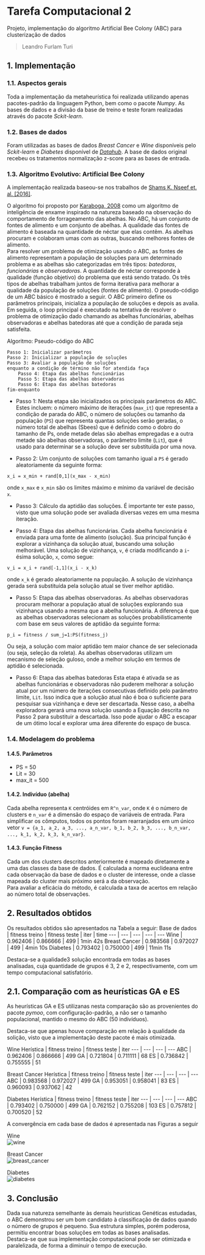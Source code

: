 # Tarefa Computacional 2
Projeto, implementação do algoritmo Artificial Bee Colony (ABC) para clusterização de dados

> Leandro Furlam Turi


## 1. Implementação
### 1.1. Aspectos gerais
Toda a implementação da metaheurística foi realizada utilizando apenas pacotes-padrão da linguagem Python, bem como o pacote *Numpy*. As bases de dados e a divisão da base de treino e teste foram realizadas através do pacote *Sckit-learn*.

### 1.2. Bases de dados
Foram utilizadas as bases de dados *Breast Cancer* e *Wine* disponíveis pelo *Sckit-learn* e *Diabetes* disponível de [*Datahub*](https://datahub.io/machine-learning/diabetes). 
A base de dados original recebeu os tratamentos normalização z-score para as bases de entrada.

### 1.3. Algoritmo Evolutivo: Artificial Bee Colony
A implementação realizada baseou-se nos trabalhos de [Shams K. Nseef et. al. [2016]](https://www.sciencedirect.com/science/article/abs/pii/S0950705116300363).

O algoritmo foi proposto por [Karaboga, 2008](https://abc.erciyes.edu.tr/pub/tr06_2005.pdf) como um algoritmo de inteligência de enxame inspirado na natureza baseado na observação do comportamento de forrageamento das abelhas. No ABC, há um conjunto de fontes de alimento e um conjunto de abelhas. A qualidade das fontes de alimento é baseada na quantidade de néctar que elas contêm. As abelhas procuram e colaboram umas com as outras, buscando melhores fontes de alimento.  
Para resolver um problema de otimização usando o ABC, as fontes de alimento representam a população de soluções para um determinado problema e as abelhas são categorizadas em três tipos: *batedoras*, *funcionárias* e *observadoras*. A quantidade de néctar corresponde à qualidade (função objetivo) do problema que está sendo tratado. Os três tipos de abelhas trabalham juntos de forma iterativa para melhorar a qualidade da população de soluções (fontes de alimento). O pseudo-código de um ABC básico é mostrado a seguir. O ABC primeiro define os parâmetros principais, inicializa a população de soluções e depois as avalia. Em seguida, o loop principal é executado na tentativa de resolver o problema de otimização dado chamando as abelhas funcionárias, abelhas observadoras e abelhas batedoras até que a condição de parada seja satisfeita.

Algoritmo: Pseudo-código do ABC
```
Passo 1: Inicializar parâmetros
Passo 2: Inicializar a população de soluções
Passo 3: Avaliar a população de soluções
enquanto a condição de término não for atendida faça
    Passo 4: Etapa das abelhas funcionárias
    Passo 5: Etapa das abelhas observadoras
    Passo 6: Etapa das abelhas batedoras
fim-enquanto
```

* Passo 1: Nesta etapa são inicializados os principais parâmetros do ABC. Estes incluem: o número máximo de iterações (`max_it`) que representa a condição de parada do ABC, o número de soluções ou tamanho da população (`PS`) que representa quantas soluções serão geradas, o número total de abelhas (Sbees) que é definido como o dobro do tamanho de Ps, onde metade delas são abelhas empregadas e a outra metade são abelhas observadoras, o parâmetro limite (`Lit`), que é usado para determinar se a solução deve ser substituída por uma nova.


* Passo 2: Um conjunto de soluções com tamanho igual a `PS` é gerado aleatoriamente da seguinte forma:

`x_i = x_min + rand[0,1](x_max - x_min)`

onde `x_max` e `x_min` são os limites máximo e mínimo da variável de decisão `x`.


* Passo 3: Cálculo da aptidão das soluções. É importante ter este passo, visto que uma solução pode ser avaliada diversas vezes em uma mesma iteração.


* Passo 4: Etapa das abelhas funcionárias. Cada abelha funcionária é enviada para uma fonte de alimento (solução). Sua principal função é explorar a vizinhança da solução atual, buscando uma solução melhorável. Uma solução de vizinhança, `v`, é criada modificando a `i`-ésima solução, `x`, como segue:

`v_i = x_i + rand[-1,1](x_i - x_k)`

onde `x_k` é gerado aleatoriamente na população. A solução de vizinhança gerada será substituída pela solução atual se tiver melhor aptidão.


* Passo 5: Etapa das abelhas observadoras. As abelhas observadoras procuram melhorar a população atual de soluções explorando sua vizinhança usando a mesma que a abelha funcionária. A diferença é que as abelhas observadoras selecionam as soluções probabilisticamente com base em seus valores de aptidão da seguinte forma:

`p_i = fitness / sum_j=1:PS(fitness_j)`

Ou seja, a solução com maior aptidão tem maior chance de ser selecionada (ou seja, seleção da roleta). As abelhas observadoras utilizam um mecanismo de seleção guloso, onde a melhor solução em termos de aptidão é selecionada.


* Passo 6: Etapa das abelhas batedoras
Esta etapa é ativada se as abelhas funcionárias e observadoras não puderem melhorar a solução atual por um número de iterações consecutivas definido pelo parâmetro limite, `Lit`. Isso indica que a solução atual não é boa o suficiente para pesquisar sua vizinhança e deve ser descartada. Nesse caso, a abelha exploradora gerará uma nova solução usando a Equação descrita no Passo 2 para substituir a descartada. Isso pode ajudar o ABC a escapar de um ótimo local e explorar uma área diferente do espaço de busca.


### 1.4. Modelagem do problema
#### 1.4.5. Parâmetros
- PS = 50  
- Lit = 30  
- max_it = 500  

#### 1.4.2. Indivíduo (abelha)
Cada abelha representa `K` centróides em `R^n_var`, onde `K` é o número de clusters e `n_var` é a dimensão do espaço de variáveis de entrada. Para simplificar os cômputos, todos os pontos foram rearranjados em um único vetor `v = {a_1, a_2, a_3, ..., a_n_var, b_1, b_2, b_3, ..., b_n_var, ..., k_1, k_2, k_3, k_n_var}`.


#### 1.4.3. Função Fitness
Cada um dos clusters descritos anteriormente é mapeado diretamente a uma das classes da base de dados. É calculada a norma euclideana entre cada observação da base de dados e o cluster de interesse, onde a classe mapeada do cluster mais próximo será a da observação.  
Para avaliar a eficácia do método, é calculada a taxa de acertos em relação ao número total de observações.


## 2. Resultados obtidos
Os resultados obtidos são apresentados na Tabela a seguir:
Base de dados | fitness treino | fitness teste | iter | time
--- | --- | --- | --- | ---
Wine | 0.962406 | 0.866666 | 499 | 1min 42s
Breast Cancer | 0.983568 | 0.972027 | 499 | 4min 10s
Diabetes | 0.793402 | 0.750000 | 499 | 11min 11s

Destaca-se a qualidade3 solução encontrada em todas as bases analisadas, cuja quantidade de grupos é 3, 2 e 2, respectivamente, com um tempo computacional satisfatório.  


## 2.1. Comparação com as heurísticas GA e ES
As heurísticas GA e ES utilizanas nesta comparação são as provenientes do pacote *pymoo*, com configuração-padrão, a não ser o tamanho populacional, mantido o mesmo do ABC (50 indivíduos).

Destaca-se que apenas houve comparação em relação à qualidade da solição, visto que a implementação deste pacote é mais otimizada.

Wine
Herística | fitness treino | fitness teste | iter
--- | --- | --- | ---
ABC | 0.962406 | 0.866666 | 499
GA  | 0.721804 | 0.711111 | 68
ES  | 0.736842 | 0.755555 | 51

Breast Cancer 
Herística | fitness treino | fitness teste | iter
--- | --- | --- | ---
ABC | 0.983568 | 0.972027 | 499
GA  | 0.953051 | 0.958041 | 83
ES  | 0.960093 | 0.937062 | 42

Diabetes
Herística | fitness treino | fitness teste | iter
--- | --- | --- | ---
ABC | 0.793402 | 0.750000 | 499
GA  | 0.762152 | 0.755208 | 103
ES  | 0.757812 | 0.700520 | 52

A convergência em cada base de dados é apresentada nas Figuras a seguir

Wine  
![wine](data/wine.png)

Breast Cancer  
![breast_cancer](data/breast_cancer.png)

Diabetes   
![diabetes](data/diabetes.png)


## 3. Conclusão
Dada sua natureza semelhante às demais heurísticas Genéticas estudadas, o ABC demonstrou ser um bom candidato à classificação de dados quando o número de grupos é pequeno. Sua estrutura simples, porém poderosa, permitiu encontrar boas soluções em todas as bases analisadas.  
Destaca-se que sua implementação computacional pode ser otimizada e paralelizada, de forma a diminuir o tempo de execução.
